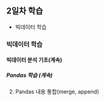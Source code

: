 ## 2일차 학습
- 빅데이터 학습

### 빅데이터 학습

#### 빅데이터 분석 기초(계속)

##### Pandas 학습 (계속)

2. Pandas 내용 통합(merge, append)
